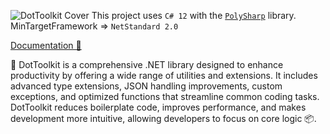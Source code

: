 ﻿![DotToolkit Cover](https://i.imgur.com/0CHeYcM.jpg)
This project uses `C# 12` with the [`PolySharp`](https://github.com/Sergio0694/PolySharp/tree/main) library.
MinTargetFramework => `NetStandard 2.0`

[Documentation 📖](https://github.com/alexfalconflores/tiempo)

🚀 DotToolkit is a comprehensive .NET library designed to enhance productivity by offering a wide range of utilities and extensions. 
It includes advanced type extensions, JSON handling improvements, custom exceptions, and optimized functions that streamline common coding tasks. 
DotToolkit reduces boilerplate code, improves performance, and makes development more intuitive, allowing developers to focus on core logic 📦.